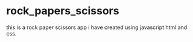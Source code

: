 # rock_papers_scissors
this is a rock paper scissors app i have created using javascript html and css.
